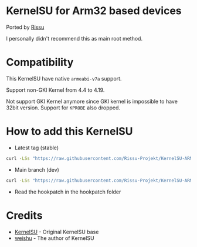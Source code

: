 # KernelSU for Arm32 based devices
Ported by [Rissu](https://github.com/rsuntk)

I personally didn't recommend this as main root method.

# Compatibility
This KernelSU have native `armeabi-v7a` support.

Support non-GKI Kernel from 4.4 to 4.19.

Not support GKI Kernel anymore since GKI kernel is impossible to
have 32bit version. Support for `KPROBE` also dropped.

# How to add this KernelSU
- Latest tag (stable)
```sh
curl -LSs "https://raw.githubusercontent.com/Rissu-Projekt/KernelSU-ARM32/main/kernel/setup.sh" | bash -
```
- Main branch (dev)
```sh
curl -LSs "https://raw.githubusercontent.com/Rissu-Projekt/KernelSU-ARM32/main/kernel/setup.sh" | bash -s main
```
- Read the hookpatch in the hookpatch folder

# Credits
- [KernelSU](https://github.com/tiann/KernelSU) - Original KernelSU base
- [weishu](https://github.com/tiann) - The author of KernelSU
